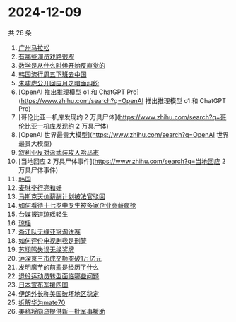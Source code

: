 # 2024-12-09

共 26 条

<!-- BEGIN -->
<!-- 最后更新时间 Mon Dec 09 2024 18:09:57 GMT+0800 (China Standard Time) -->

1. [广州马拉松](https://www.zhihu.com/search?q=广州马拉松)
1. [有哪些演员戏路很窄](https://www.zhihu.com/search?q=有哪些演员戏路很窄)
1. [数学是从什么时候开始反直觉的](https://www.zhihu.com/search?q=数学是从什么时候开始反直觉的)
1. [韩国流行周五下班去中国](https://www.zhihu.com/search?q=韩国流行周五下班去中国)
1. [朱啸虎公开回应月之暗面纠纷](https://www.zhihu.com/search?q=朱啸虎公开回应月之暗面纠纷)
1. [OpenAI 推出推理模型 o1 和 ChatGPT Pro](https://www.zhihu.com/search?q=OpenAI
   推出推理模型 o1 和 ChatGPT Pro)
1. [哥伦比亚一机库发现约 2
   万具尸体](https://www.zhihu.com/search?q=哥伦比亚一机库发现约 2 万具尸体)
1. [OpenAI 世界最贵大模型](https://www.zhihu.com/search?q=OpenAI 世界最贵大模型)
1. [叙利亚反对派武装攻入哈马市](https://www.zhihu.com/search?q=叙利亚反对派武装攻入哈马市)
1. [当地回应 2 万具尸体事件](https://www.zhihu.com/search?q=当地回应 2
   万具尸体事件)
1. [韩国](https://www.zhihu.com/search?q=韩国)
1. [麦琳李行亮和好](https://www.zhihu.com/search?q=麦琳李行亮和好)
1. [马斯克天价薪酬计划被法官驳回](https://www.zhihu.com/search?q=马斯克天价薪酬计划被法官驳回)
1. [如何看待十七岁中专生被多家企业高薪疯抢](https://www.zhihu.com/search?q=如何看待十七岁中专生被多家企业高薪疯抢)
1. [台媒报道琼瑶轻生](https://www.zhihu.com/search?q=台媒报道琼瑶轻生)
1. [琼瑶](https://www.zhihu.com/search?q=琼瑶)
1. [浙江队无缘亚冠淘汰赛](https://www.zhihu.com/search?q=浙江队无缘亚冠淘汰赛)
1. [如何评价电视剧我是刑警](https://www.zhihu.com/search?q=如何评价电视剧我是刑警)
1. [苏翊鸣失误无缘奖牌](https://www.zhihu.com/search?q=苏翊鸣失误无缘奖牌)
1. [沪深京三市成交额突破1万亿元](https://www.zhihu.com/search?q=沪深京三市成交额突破1万亿元)
1. [发明魔芋的前辈是经历了什么](https://www.zhihu.com/search?q=发明魔芋的前辈是经历了什么)
1. [退役运动员转型面临哪些问题](https://www.zhihu.com/search?q=退役运动员转型面临哪些问题)
1. [日本宣布军援四国](https://www.zhihu.com/search?q=日本宣布军援四国)
1. [伊朗外长称美国破坏地区稳定](https://www.zhihu.com/search?q=伊朗外长称美国破坏地区稳定)
1. [拆解华为mate70](https://www.zhihu.com/search?q=拆解华为mate70)
1. [美称将向乌提供新一批军事援助](https://www.zhihu.com/search?q=美称将向乌提供新一批军事援助)

<!-- END -->
